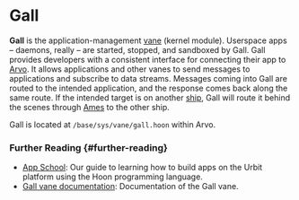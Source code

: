 # Gall

**Gall** is the application-management [vane](vane.md) (kernel module). Userspace apps –⁠ daemons, really –⁠ are started, stopped, and sandboxed by Gall. Gall provides developers with a consistent interface for connecting their app to [Arvo](arvo.md). It allows applications and other vanes to send messages to applications and subscribe to data streams. Messages coming into Gall are routed to the intended application, and the response comes back along the same route. If the intended target is on another [ship](ship.md), Gall will route it behind the scenes through [Ames](ames.md) to the other ship.

Gall is located at `/base/sys/vane/gall.hoon` within Arvo.

### Further Reading {#further-reading}

- [App School](../build-on-urbit/app-school): Our guide to learning how to build apps on the Urbit platform using the Hoon programming language.
- [Gall vane documentation](../urbit-os/kernel/gall): Documentation of the Gall vane.
